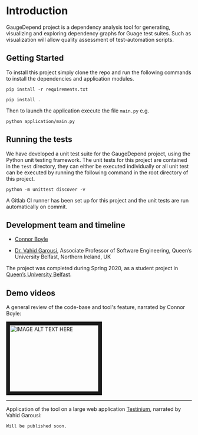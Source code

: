 # Introduction 

GaugeDepend project is a dependency analysis tool for generating, visualizing and exploring dependency graphs for Guage test suites. 
Such as visualization will allow quality assessment of test-automation scripts.

## Getting Started 
To install this project simply clone the repo and run the following commands to install the dependencies and application modules.
```
pip install -r requirements.txt
```
```
pip install .
```

Then to launch the application execute the file `main.py` e.g. 
```
python application/main.py
```

## Running the tests
We have developed a unit test suite for the GaugeDepend project, using the Python unit testing framework. The unit tests for this project are contained in the `test` directory, they can either be executed individually or all unit test can be executed by running the following command in the root directory of this project. 
```
python -m unittest discover -v
```
A Gitlab CI runner has been set up for this project and the unit tests are run automatically on commit.

## Development team and timeline
* [Connor Boyle](https://www.linkedin.com/in/connor-boyle-7239a0150/)

* [Dr. Vahid Garousi](https://www.vgarousi.com), Associate Professor of Software Engineering, Queen’s University Belfast, Northern Ireland, UK

The project was completed during Spring 2020, as a student project in [Queen’s University Belfast](https://www.qub.ac.uk).

## Demo videos
A general review of the code-base and tool's feature, narrated by Connor Boyle:

<a href="http://www.youtube.com/watch?feature=player_embedded&v=KTqZ4sITg4Y" target="_blank"><img src="http://img.youtube.com/vi/KTqZ4sITg4Y/0.jpg" 
alt="IMAGE ALT TEXT HERE" width="240" height="180" border="10" /></a>

---
Application of the tool on a large web application [Testinium](https://www.testinium.com), narrated by Vahid Garousi:
```
Will be published soon.
```
